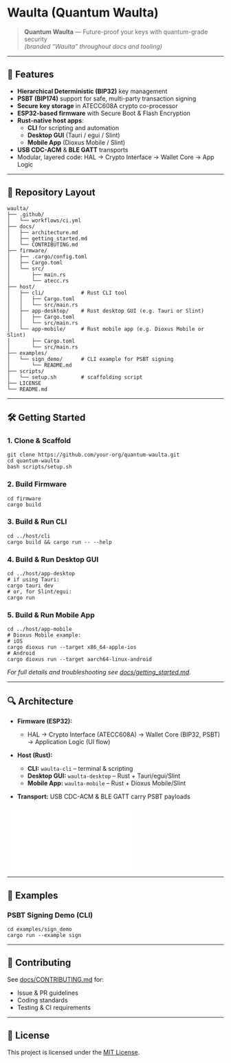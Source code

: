 # Waulta (Quantum Waulta)

> **Quantum Waulta** — Future-proof your keys with quantum-grade security  
> *(branded “Waulta” throughout docs and tooling)*

---

## 🚀 Features

- **Hierarchical Deterministic (BIP32)** key management  
- **PSBT (BIP174)** support for safe, multi-party transaction signing  
- **Secure key storage** in ATECC608A crypto co-processor  
- **ESP32-based firmware** with Secure Boot & Flash Encryption  
- **Rust-native host apps**:  
    - **CLI** for scripting and automation  
    - **Desktop GUI** (Tauri / egui / Slint)  
    - **Mobile App** (Dioxus Mobile / Slint)  
- **USB CDC-ACM** & **BLE GATT** transports  
- Modular, layered code: HAL → Crypto Interface → Wallet Core → App Logic  

---

## 📂 Repository Layout

    waulta/
    ├── .github/
    │   └── workflows/ci.yml
    ├── docs/
    │   ├── architecture.md
    │   ├── getting_started.md
    │   └── CONTRIBUTING.md
    ├── firmware/
    │   ├── .cargo/config.toml
    │   ├── Cargo.toml
    │   └── src/
    │       ├── main.rs
    │       └── atecc.rs
    ├── host/
    │   ├── cli/            # Rust CLI tool
    │   │   ├── Cargo.toml
    │   │   └── src/main.rs
    │   ├── app-desktop/    # Rust desktop GUI (e.g. Tauri or Slint)
    │   │   ├── Cargo.toml
    │   │   └── src/main.rs
    │   └── app-mobile/     # Rust mobile app (e.g. Dioxus Mobile or Slint)
    │       ├── Cargo.toml
    │       └── src/main.rs
    ├── examples/
    │   └── sign_demo/      # CLI example for PSBT signing
    │       └── README.md
    ├── scripts/
    │   └── setup.sh        # scaffolding script
    ├── LICENSE
    └── README.md

---

## 🛠️ Getting Started

### 1. Clone & Scaffold

    git clone https://github.com/your-org/quantum-waulta.git
    cd quantum-waulta
    bash scripts/setup.sh

### 2. Build Firmware

    cd firmware
    cargo build

### 3. Build & Run CLI

    cd ../host/cli
    cargo build && cargo run -- --help

### 4. Build & Run Desktop GUI

    cd ../host/app-desktop
    # if using Tauri:
    cargo tauri dev
    # or, for Slint/egui:
    cargo run

### 5. Build & Run Mobile App

    cd ../host/app-mobile
    # Dioxus Mobile example:
    # iOS
    cargo dioxus run --target x86_64-apple-ios
    # Android
    cargo dioxus run --target aarch64-linux-android

_For full details and troubleshooting see [docs/getting_started.md](docs/getting_started.md)._

---

## 🔍 Architecture

- **Firmware (ESP32):**  
    - HAL → Crypto Interface (ATECC608A) → Wallet Core (BIP32, PSBT) → Application Logic (UI flow)

- **Host (Rust):**  
    - **CLI:** `waulta-cli` – terminal & scripting  
    - **Desktop GUI:** `waulta-desktop` – Rust + Tauri/egui/Slint  
    - **Mobile App:** `waulta-mobile` – Rust + Dioxus Mobile/Slint  

- **Transport:** USB CDC-ACM & BLE GATT carry PSBT payloads

![Software Architecture](docs/architecture.md)

---

## 📖 Examples

### PSBT Signing Demo (CLI)

    cd examples/sign_demo
    cargo run --example sign

---

## 🤝 Contributing

See [docs/CONTRIBUTING.md](docs/CONTRIBUTING.md) for:

- Issue & PR guidelines  
- Coding standards  
- Testing & CI requirements  

---

## 📄 License

This project is licensed under the [MIT License](LICENSE).
